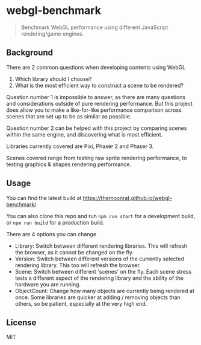 # webgl-benchmark
> Benchmark WebGL performance using different JavaScript rendering/game engines.

## Background

There are 2 common questions when developing contents using WebGL
1. Which library should I choose?
2. What is the most efficient way to construct a scene to be rendered?

Question number 1 is impossible to answer, as there are many questions and considerations outside of pure rendering performance. But this project does allow you to make a like-for-like performance comparison across scenes that are set up to be as similar as possible.

Question number 2 can be helped with this project by comparing scenes within the same engine, and discovering what is most efficient.

Libraries currently covered are Pixi, Phaser 2 and Phaser 3.

Scenes covered range from testing raw sprite rendering performance, to testing graphics & shapes rendering performance.

## Usage

You can find the latest build at https://themoonrat.github.io/webgl-benchmark/

You can also clone this repo and run `npm run start` for a development build, or `npm run build` for a production build.

There are 4 options you can change
* Library: Switch between different rendering libraries. This will refresh the browser, as it cannot be changed on the fly.
* Version: Switch between different versions of the currently selected rendering library. This too will refresh the browser.
* Scene: Switch between different 'scenes' on the fly. Each scene stress tests a different aspect of the rendering library and the ability of the hardware you are running.
* ObjectCount: Change how many objects are currently being rendered at once. Some libraries are quicker at adding / removing objects than others, so be patient, especially at the very high end.

## License

MIT
